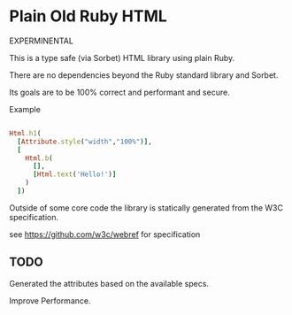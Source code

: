 # Plain Old Ruby HTML

EXPERMINENTAL

This is a type safe (via Sorbet) HTML library using plain Ruby.

There are no dependencies beyond the Ruby standard library and Sorbet.

Its goals are to be 100% correct and performant and secure.

Example

```ruby

Html.h1(
  [Attribute.style("width","100%")],
  [
    Html.b(
      [], 
      [Html.text('Hello!')]
    )
  ])
```

Outside of some core code the library is statically generated from the W3C specification.

see https://github.com/w3c/webref for specification


## TODO

Generated the attributes based on the available specs.  

Improve Performance.


